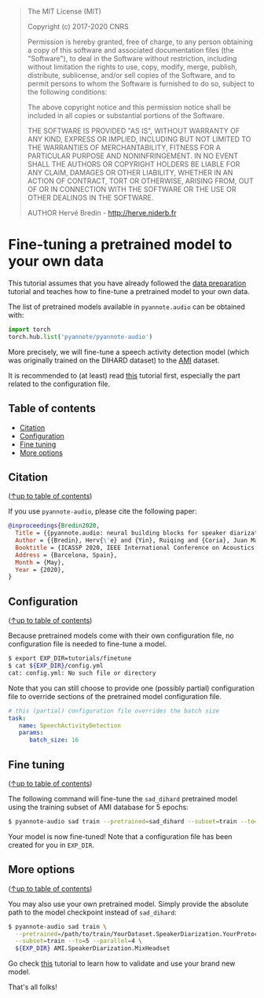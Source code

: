 > The MIT License (MIT)
>
> Copyright (c) 2017-2020 CNRS
>
> Permission is hereby granted, free of charge, to any person obtaining a copy
> of this software and associated documentation files (the "Software"), to deal
> in the Software without restriction, including without limitation the rights
> to use, copy, modify, merge, publish, distribute, sublicense, and/or sell
> copies of the Software, and to permit persons to whom the Software is
> furnished to do so, subject to the following conditions:
>
> The above copyright notice and this permission notice shall be included in all
> copies or substantial portions of the Software.
>
> THE SOFTWARE IS PROVIDED "AS IS", WITHOUT WARRANTY OF ANY KIND, EXPRESS OR
> IMPLIED, INCLUDING BUT NOT LIMITED TO THE WARRANTIES OF MERCHANTABILITY,
> FITNESS FOR A PARTICULAR PURPOSE AND NONINFRINGEMENT. IN NO EVENT SHALL THE
> AUTHORS OR COPYRIGHT HOLDERS BE LIABLE FOR ANY CLAIM, DAMAGES OR OTHER
> LIABILITY, WHETHER IN AN ACTION OF CONTRACT, TORT OR OTHERWISE, ARISING FROM,
> OUT OF OR IN CONNECTION WITH THE SOFTWARE OR THE USE OR OTHER DEALINGS IN THE
> SOFTWARE.
>
> AUTHOR
> Hervé Bredin - http://herve.niderb.fr

# Fine-tuning a pretrained model to your own data

This tutorial assumes that you have already followed the [data preparation](../data_preparation) tutorial and teaches how to fine-tune a pretrained model to your own data.

The list of pretrained models available in `pyannote.audio` can be obtained with:

```python
import torch
torch.hub.list('pyannote/pyannote-audio')
```

More precisely, we will fine-tune a speech activity detection model (which was originally trained on the DIHARD dataset) to the [AMI](http://groups.inf.ed.ac.uk/ami/corpus) dataset.

It is recommended to (at least) read [this](../models/speech_activity_detection) tutorial first, especially the part related to the configuration file.

## Table of contents
- [Citation](#citation)
- [Configuration](#configuration)
- [Fine tuning](#fine-tuning)
- [More options](#more-options)

## Citation
([↑up to table of contents](#table-of-contents))

If you use `pyannote-audio`, please cite the following paper:

```bibtex
@inproceedings{Bredin2020,
  Title = {{pyannote.audio: neural building blocks for speaker diarization}},
  Author = {{Bredin}, Herv{\'e} and {Yin}, Ruiqing and {Coria}, Juan Manuel and {Gelly}, Gregory and {Korshunov}, Pavel and {Lavechin}, Marvin and {Fustes}, Diego and {Titeux}, Hadrien and {Bouaziz}, Wassim and {Gill}, Marie-Philippe},
  Booktitle = {ICASSP 2020, IEEE International Conference on Acoustics, Speech, and Signal Processing},
  Address = {Barcelona, Spain},
  Month = {May},
  Year = {2020},
}
```

## Configuration
([↑up to table of contents](#table-of-contents))

Because pretrained models come with their own configuration file, no configuration file is needed to fine-tune a model. 

```bash
$ export EXP_DIR=tutorials/finetune
$ cat ${EXP_DIR}/config.yml
cat: config.yml: No such file or directory
```

Note that you can still choose to provide one (possibly partial) configuration file to override sections of the pretrained model configuration file.

```yaml
# this (partial) configuration file overrides the batch size
task:
   name: SpeechActivityDetection
   params:
      batch_size: 16
```

## Fine tuning
([↑up to table of contents](#table-of-contents))

The following command will fine-tune the `sad_dihard` pretrained model using the training subset of AMI database for 5 epochs:

```bash
$ pyannote-audio sad train --pretrained=sad_dihard --subset=train --to=5 --parallel=4 ${EXP_DIR} AMI.SpeakerDiarization.MixHeadset
```

Your model is now fine-tuned! Note that a configuration file has been created for you in `EXP_DIR`.

## More options
([↑up to table of contents](#table-of-contents))

You may also use your own pretrained model. Simply provide the absolute path to the model checkpoint instead of `sad_dihard`:

```bash
$ pyannote-audio sad train \
  --pretrained=/path/to/train/YourDataset.SpeakerDiarization.YourProtocol.train/weights/0020.pt \
  --subset=train --to=5 --parallel=4 \
  ${EXP_DIR} AMI.SpeakerDiarization.MixHeadset
```

Go check [this](../models/speech_activity_detection) tutorial to learn how to validate and use your brand new model.

That's all folks!
